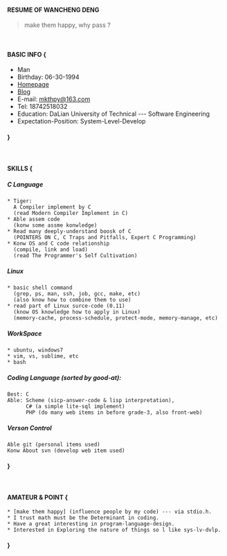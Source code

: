 #### RESUME OF WANCHENG DENG
> make them happy, why pass ?

<br/>

#### BASIC INFO {
* Man
* Birthday: 06-30-1994
* [Homepage](https://whps.github.io)
* [Blog](https://github.com/whps/whps.github.io/issues)
* E-mail: mkthpy@163.com
* Tel: 18742518032
* Education: DaLian University of Technical --- Software Engineering
* Expectation-Position: System-Level-Develop

#### }
<br/>

#### SKILLS {
##### C Language
```
* Tiger: 
  A Compiler implement by C
  (read Modern Compiler Implement in C)
* Able assem code 
  (konw some assme konwledge)
* Read many deeply-understand boosk of C 
  (POINTERS ON C, C Traps and Pitfalls, Expert C Programming)
* Konw OS and C code relationship 
  (compile, link and load)
  (read The Programmer's Self Cultivation)
```

##### Linux
```
* basic shell command 
  (grep, ps, man, ssh, job, gcc, make, etc)
  (also know how to combine them to use)
* read part of Linux surce-code (0.11)
  (know OS knowledge how to apply in Linux)
  (memory-cache, process-schedule, protect-mode, memory-manage, etc)
```

##### WorkSpace
```
* ubuntu, windows7
* vim, vs, sublime, etc
* bash
```

##### Coding Language (sorted by good-at):
```
Best: C
Able: Scheme (sicp-answer-code & lisp interpretation), 
      C# (a simple lite-sql implement)
      PHP (do many web items in before grade-3, also front-web)
```

##### Verson Control
```
Able git (personal items used)
Konw About svn (develop web item used)
```

#### }
<br/>

#### AMATEUR & POINT {
```
* [make them happy] (influence people by my code) --- via stdio.h.
* I trust math must be the Determinant in coding.
* Have a great interesting in program-language-design.
* Interested in Exploring the nature of things so l like sys-lv-dvlp.
```
#### }
